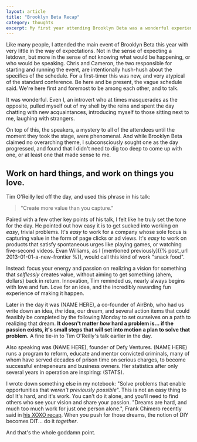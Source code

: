 ```yaml
---
layout: article
title: "Brooklyn Beta Recap"
category: thoughts
excerpt: My first year attending Brooklyn Beta was a wonderful experience and left me with a lot to think about, especially with regard to the type of work I choose to spend time on in my career.
---
```

Like many people, I attended the main event of Brooklyn Beta this year with very little in the way of expectations. Not in the sense of expecting a letdown, but more in the sense of not knowing what would be happening, or who would be speaking. Chris and Cameron, the two responsible for starting and running the event, are intentionally hush-hush about the specifics of the schedule. For a first-timer this was new, and very atypical of the standard conference. Be here and be present, the vague schedule said. We're here first and foremost to be among each other, and to talk.

It was wonderful. Even I, an introvert who at times masquerades as the opposite, pulled myself out of my shell by the reins and spent the day chatting with new acquaintances, introducing myself to those sitting next to me, laughing with strangers.

On top of this, the speakers, a mystery to all of the attendees until the moment they took the stage, were phenomenal. And while Brooklyn Beta claimed no overarching theme, I subconsciously sought one as the day progressed, and found that I didn't need to dig too deep to come up with one, or at least one that made sense to me.

Work on hard things, and work on things you love.
-------------------------------------------------

Tim O'Reilly led off the day, and used this phrase in his talk:

> "Create more value than you capture."

Paired with a few other key points of his talk, I felt like he truly set the tone for the day. He pointed out how easy it is to get sucked into working on *easy*, trivial problems. It's *easy* to work for a company whose sole focus is capturing value in the form of page clicks or ad views. It's *easy* to work on products that satisfy spontaneous urges like playing games, or watching five-second videos. Evan Williams, as I [mentioned previously]({% post_url 2013-01-01-a-new-frontier %}), would call this kind of work "snack food".

Instead: focus your energy and passion on realizing a vision for something that *selflessly* creates value, without aiming to get something (ahem, dollars) back in return. Innovation, Tim reminded us, nearly always begins with love and fun. Love for an idea, and the incredibly rewarding fun experience of making it happen.

Later in the day it was (NAME HERE), a co-founder of AirBnb, who had us write down an idea, *the* idea, our dream, and several action items that could feasibly be completed by the following Monday to set ourselves on a path to realizing that dream. **It doesn't matter *how* hard a problem is... if the passion exists, it's small steps that will set into motion a plan to solve that problem.** A fine tie-in to Tim O'Reilly's talk earlier in the day.

Also speaking was (NAME HERE), founder of Defy Ventures. (NAME HERE) runs a program to reform, educate and mentor convicted criminals, many of whom have served decades of prison time on serious charges, to become successful entrepeneurs and business owners. Her statistics after only several years in operation are inspiring: (STATS).

I wrote down something else in my notebook: "Solve problems that enable opportunities that *weren't previously possible*". This is not an easy thing to do! It's hard, and it's work. You can't do it alone, and you'll need to find others who see your vision and share your passion. "Dreams are hard, and much too much work for just one person alone.", Frank Chimero recently said in [his XOXO recap](http://frankchimero.com/blog/2013/09/the-inferno-of-independence/). When you push for those dreams, the notion of DIY becomes DIT... do it *together*.

And that's the whole goddamn point.
